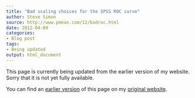 ```yaml
---
title: "Bad scaling choices for the SPSS ROC curve"
author: Steve Simon
source: http://www.pmean.com/12/badroc.html
date: 2012-04-09
categories:
- Blog post
tags:
- Being updated
output: html_document
---
```


This page is currently being updated from the earlier version of my website. Sorry that it is not yet fully available.

<!---More--->

You can find an [earlier version][sim1] of this page on my [original website][sim2].

[sim1]: http://www.pmean.com/12/badroc.html
[sim2]: http://www.pmean.com/original_site.html
